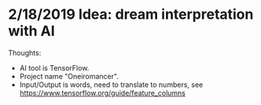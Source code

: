 # 2/18/2019 Idea: dream interpretation with AI

Thoughts:

- AI tool is TensorFlow.
- Project name "Oneiromancer".
- Input/Output is words, need to translate to numbers,
  see https://www.tensorflow.org/guide/feature_columns 
